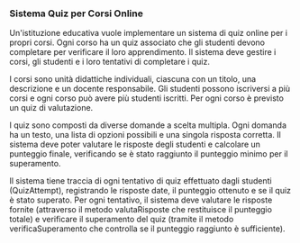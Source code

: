 ### Sistema Quiz per Corsi Online

Un'istituzione educativa vuole implementare un sistema di quiz online per i propri corsi. Ogni corso ha un quiz
associato che gli studenti devono completare per verificare il loro apprendimento. Il sistema deve gestire i corsi, gli
studenti e i loro tentativi di completare i quiz.

I corsi sono unità didattiche individuali, ciascuna con un titolo, una descrizione e un docente responsabile. Gli
studenti possono iscriversi a più corsi e ogni corso può avere più studenti iscritti. Per ogni corso è previsto un quiz
di valutazione.

I quiz sono composti da diverse domande a scelta multipla. Ogni domanda ha un testo, una lista di opzioni possibili e
una singola risposta corretta. Il sistema deve poter valutare le risposte degli studenti e calcolare un punteggio
finale, verificando se è stato raggiunto il punteggio minimo per il superamento.

Il sistema tiene traccia di ogni tentativo di quiz effettuato dagli studenti (QuizAttempt), registrando le risposte
date, il punteggio ottenuto e se il quiz è stato superato. Per ogni tentativo, il sistema deve valutare le risposte
fornite (attraverso il metodo valutaRisposte che restituisce il punteggio totale) e verificare il superamento del quiz
(tramite il metodo verificaSuperamento che controlla se il punteggio raggiunto è sufficiente).
